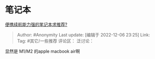 # 笔记本
[便携续航能力强的笔记本求推荐?](https://www.zhihu.com/question/514751619/answer/2790249899)

> Author: #Anonymity
> Last update: [编辑于 2022-12-06 23:25]
> Link:
> Tag: #其它/一些推荐 
> 评论区：
> 泛讨论：

显然是 M1/M2 的apple macbook air啊
